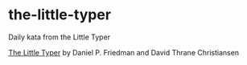# the-little-typer
Daily kata from the Little Typer

[The Little Typer](http://thelittletyper.com/)
by Daniel P. Friedman and David Thrane Christiansen
